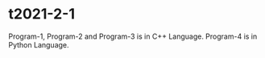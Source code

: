 # t2021-2-1
Program-1, Program-2 and Program-3 is in C++ Language.
Program-4 is in Python Language.
